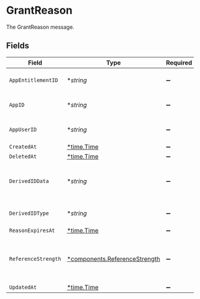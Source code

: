 # GrantReason

The GrantReason message.


## Fields

| Field                                                                                                                                                                                      | Type                                                                                                                                                                                       | Required                                                                                                                                                                                   | Description                                                                                                                                                                                |
| ------------------------------------------------------------------------------------------------------------------------------------------------------------------------------------------ | ------------------------------------------------------------------------------------------------------------------------------------------------------------------------------------------ | ------------------------------------------------------------------------------------------------------------------------------------------------------------------------------------------ | ------------------------------------------------------------------------------------------------------------------------------------------------------------------------------------------ |
| `AppEntitlementID`                                                                                                                                                                         | **string*                                                                                                                                                                                  | :heavy_minus_sign:                                                                                                                                                                         | The ID of the app entitlement that is associated with the grant reason.                                                                                                                    |
| `AppID`                                                                                                                                                                                    | **string*                                                                                                                                                                                  | :heavy_minus_sign:                                                                                                                                                                         | The ID of the app that is associated with the grant reason.                                                                                                                                |
| `AppUserID`                                                                                                                                                                                | **string*                                                                                                                                                                                  | :heavy_minus_sign:                                                                                                                                                                         | The ID of the app user that is associated with the grant reason.                                                                                                                           |
| `CreatedAt`                                                                                                                                                                                | [*time.Time](https://pkg.go.dev/time#Time)                                                                                                                                                 | :heavy_minus_sign:                                                                                                                                                                         | N/A                                                                                                                                                                                        |
| `DeletedAt`                                                                                                                                                                                | [*time.Time](https://pkg.go.dev/time#Time)                                                                                                                                                 | :heavy_minus_sign:                                                                                                                                                                         | N/A                                                                                                                                                                                        |
| `DerivedIDData`                                                                                                                                                                            | **string*                                                                                                                                                                                  | :heavy_minus_sign:                                                                                                                                                                         | This is the other part of the derived ID which include the details like ticket_id, group_id, etc. This provides the uniqueness.                                                            |
| `DerivedIDType`                                                                                                                                                                            | **string*                                                                                                                                                                                  | :heavy_minus_sign:                                                                                                                                                                         | This is one part of the derived ID, indicating the type, like "ticket" or "group"                                                                                                          |
| `ReasonExpiresAt`                                                                                                                                                                          | [*time.Time](https://pkg.go.dev/time#Time)                                                                                                                                                 | :heavy_minus_sign:                                                                                                                                                                         | N/A                                                                                                                                                                                        |
| `ReferenceStrength`                                                                                                                                                                        | [*components.ReferenceStrength](../../models/components/referencestrength.md)                                                                                                              | :heavy_minus_sign:                                                                                                                                                                         | GrantReasonReferenceStrength is used to indicate the strength of the reference to the reason.<br/> This is used to determine if a grant should be removed when all strong reasons are removed. |
| `UpdatedAt`                                                                                                                                                                                | [*time.Time](https://pkg.go.dev/time#Time)                                                                                                                                                 | :heavy_minus_sign:                                                                                                                                                                         | N/A                                                                                                                                                                                        |